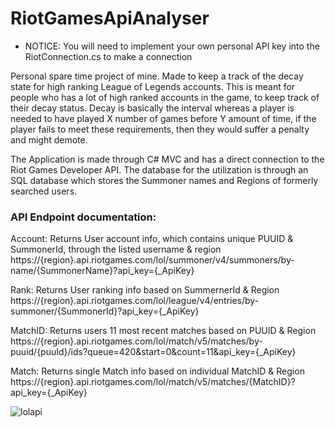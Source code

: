# RiotGamesApiAnalyser
- NOTICE: You will need to implement your own personal API key into the RiotConnection.cs to make a connection

Personal spare time project of mine.
Made to keep a track of the decay state for high ranking League of Legends accounts.
This is meant for people who has a lot of high ranked accounts in the game, to keep track of their decay status.
Decay is basically the interval whereas a player is needed to have played X number of games before Y amount of time, if the player fails to meet these requirements, then they would suffer a penalty and might demote.

The Application is made through C# MVC and has a direct connection to the Riot Games Developer API.
The database for the utilization is through an SQL database which stores the Summoner names and Regions of formerly searched users.


### API Endpoint documentation:
Account: Returns User account info, which contains unique PUUID & SummonerId, through the listed username & region
https://{region}.api.riotgames.com/lol/summoner/v4/summoners/by-name/{SummonerName}?api_key={_ApiKey}

Rank: Returns User ranking info based on SummernerId & Region
https://{region}.api.riotgames.com/lol/league/v4/entries/by-summoner/{SummonerId}?api_key={_ApiKey}

MatchID: Returns users 11 most recent matches based on PUUID & Region
https://{region}.api.riotgames.com/lol/match/v5/matches/by-puuid/{puuId}/ids?queue=420&start=0&count=11&api_key={_ApiKey}

Match: Returns single Match info based on individual MatchID & Region
https://{region}.api.riotgames.com/lol/match/v5/matches/{MatchID}?api_key={_ApiKey}

![lolapi](https://user-images.githubusercontent.com/59696753/173826954-5ea65fc6-8d2f-4343-aa43-a33ce3d42cd0.png)
